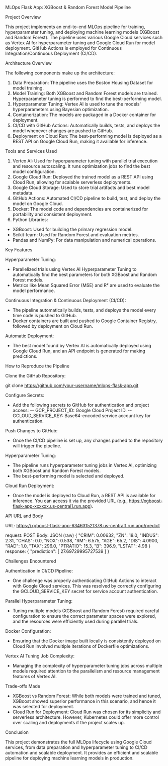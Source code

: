 MLOps Flask App: XGBoost & Random Forest Model Pipeline

Project Overview

This project implements an end-to-end MLOps pipeline for training, hyperparameter tuning, and deploying machine learning models (XGBoost and Random Forest). The pipeline uses various Google Cloud services such as Vertex AI for hyperparameter tuning and Google Cloud Run for model deployment. GitHub Actions is employed for Continuous Integration/Continuous Deployment (CI/CD).

Architecture Overview

The following components make up the architecture:

1. Data Preparation: The pipeline uses the Boston Housing Dataset for model training.
2. Model Training: Both XGBoost and Random Forest models are trained. Hyperparameter tuning is performed to find the best-performing model.
3. Hyperparameter Tuning: Vertex AI is used to tune the models' hyperparameters using Bayesian optimization.
4. Containerization: The models are packaged in a Docker container for deployment.
5. CI/CD with GitHub Actions: Automatically builds, tests, and deploys the model whenever changes are pushed to GitHub.
6. Deployment on Cloud Run: The best-performing model is deployed as a REST API on Google Cloud Run, making it available for inference.

Tools and Services Used

1. Vertex AI: Used for hyperparameter tuning with parallel trial execution and resource autoscaling. It runs optimization jobs to find the best model configuration.
2. Google Cloud Run: Deployed the trained model as a REST API using Cloud Run, allowing for scalable serverless deployments.
3. Google Cloud Storage: Used to store trial artifacts and best model metadata.
4. GitHub Actions: Automated CI/CD pipeline to build, test, and deploy the model on Google Cloud.
5. Docker: The model code and dependencies are containerized for portability and consistent deployment.
6. Python Libraries:
- XGBoost: Used for building the primary regression model.
- Scikit-learn: Used for Random Forest and evaluation metrics.
- Pandas and NumPy: For data manipulation and numerical operations.

Key Features

Hyperparameter Tuning:

- Parallelized trials using Vertex AI Hyperparameter Tuning to automatically find the best parameters for both XGBoost and Random Forest models.
- Metrics like Mean Squared Error (MSE) and R² are used to evaluate the model performance.

Continuous Integration & Continuous Deployment (CI/CD):

- The pipeline automatically builds, tests, and deploys the model every time code is pushed to GitHub.
- Docker containers are built and pushed to Google Container Registry, followed by deployment on Cloud Run.

Automatic Deployment:

- The best model found by Vertex AI is automatically deployed using Google Cloud Run, and an API endpoint is generated for making predictions.

How to Reproduce the Pipeline

Clone the GitHub Repository:

git clone https://github.com/your-username/mlops-flask-app.git

Configure Secrets:

- Add the following secrets to GitHub for authentication and project access:
-- GCP_PROJECT_ID: Google Cloud Project ID.
-- GCLOUD_SERVICE_KEY: Base64-encoded service account key for authentication.

Push Changes to GitHub:

- Once the CI/CD pipeline is set up, any changes pushed to the repository will trigger the pipeline.

Hyperparameter Tuning:

- The pipeline runs hyperparameter tuning jobs in Vertex AI, optimizing both XGBoost and Random Forest models.
- The best-performing model is selected and deployed.

Cloud Run Deployment:

- Once the model is deployed to Cloud Run, a REST API is available for inference. You can access it via the provided URL (e.g., https://xgboost-flask-app-xxxxxx.us-central1.run.app).

API URL and Body

URL: https://xgboost-flask-app-634631521378.us-central1.run.app/predict

request: POST
Body: JSON (raw)
{
    "CRIM": 0.00632,
    "ZN": 18.0,
    "INDUS": 2.31,
    "CHAS": 0.0,
    "NOX": 0.538,
    "RM": 6.575,
    "AGE": 65.2,
    "DIS": 4.0900,
    "RAD": 1.0,
    "TAX": 296.0,
    "PTRATIO": 15.3,
    "B": 396.9,
    "LSTAT": 4.98
}
response:
{
    "prediction": [
        27.69729995727539
    ]
}

Challenges Encountered

Authentication in CI/CD Pipeline:

- One challenge was properly authenticating GitHub Actions to interact with Google Cloud services. This was resolved by correctly configuring the GCLOUD_SERVICE_KEY secret for service account authentication.

Parallel Hyperparameter Tuning:

- Tuning multiple models (XGBoost and Random Forest) required careful configuration to ensure the correct parameter spaces were explored, and the resources were efficiently used during parallel trials.

Docker Configuration:

- Ensuring that the Docker image built locally is consistently deployed on Cloud Run involved multiple iterations of Dockerfile optimizations.

Vertex AI Tuning Job Complexity:

- Managing the complexity of hyperparameter tuning jobs across multiple models required attention to the parallelism and resource management features of Vertex AI.

Trade-offs Made

- XGBoost vs Random Forest: While both models were trained and tuned, XGBoost showed superior performance in this scenario, and hence it was selected for deployment.
- Cloud Run for Deployment: Cloud Run was chosen for its simplicity and serverless architecture. However, Kubernetes could offer more control over scaling and deployments if the project scales up.

Conclusion

This project demonstrates the full MLOps lifecycle using Google Cloud services, from data preparation and hyperparameter tuning to CI/CD automation and scalable deployment. It provides an efficient and scalable pipeline for deploying machine learning models in production.